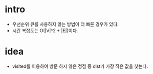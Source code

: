 # intro

- 우선순위 큐를 사용하지 않는 방법이 더 빠른 경우가 있다.
- 시간 복잡도는 O(|V|^2 + |E|)이다.

# idea

- visited를 이용하여 방문 하지 않은 정점 중 dist가 가장 작은 값을
  찾는다.

